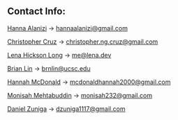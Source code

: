 ## Contact Info:

[Hanna Alanizi](https://github.com/halanizi) &rarr; hannaalanizi@gmail.com

[Christopher Cruz](https://github.com/cngcruz) &rarr; christopher.ng.cruz@gmail.com

[Lena Hickson Long](https://github.com/love-lena) &rarr; me@lena.dev

[Brian Lin](https://github.com/brngit-code101) &rarr; brnlin@ucsc.edu

[Hannah McDonald](https://github.com/hmcdonaldid00) &rarr; mcdonaldhannah2000@gmail.com

[Monisah Mehtabuddin](https://github.com/Monisah) &rarr; monisah232@gmail.com

[Daniel Zuniga](https://github.com/dzuniga1117) &rarr; dzuniga1117@gmail.com
